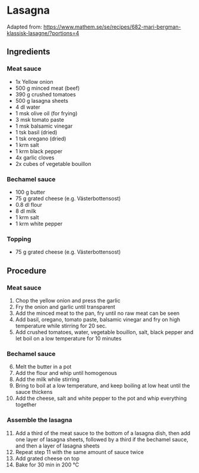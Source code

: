 # Lasagna
Adapted from: https://www.mathem.se/se/recipes/682-mari-bergman-klassisk-lasagne/?portions=4
## Ingredients
### Meat sauce
- 1x Yellow onion 
- 500 g minced meat (beef)
- 390 g crushed tomatoes
- 500 g lasagna sheets
- 4 dl water
- 1 msk olive oil (for frying)
- 3 msk tomato paste
- 1 msk balsamic vinegar
- 1 tsk basil (dried)
- 1 tsk oregano (dried)
- 1 krm salt
- 1 krm black pepper
- 4x garlic cloves
- 2x cubes of vegetable bouillon
### Bechamel sauce
- 100 g butter
- 75 g grated cheese (e.g. Västerbottensost)
- 0.8 dl flour
- 8 dl milk
- 1 krm salt
- 1 krm white pepper
### Topping
- 75 g grated cheese (e.g. Västerbottensost)
## Procedure
### Meat sauce
1. Chop the yellow onion and press the garlic
2. Fry the onion and garlic until transparent
3. Add the minced meat to the pan, fry until no raw meat can be seen
4. Add basil, oregano, tomato paste, balsamic vinegar and fry on high temperature while stirring for 20 sec.
5. Add crushed tomatoes, water, vegetable bouillon, salt, black pepper and let boil on a low temperature for 10 minutes
### Bechamel sauce
6. Melt the butter in a pot
7. Add the flour and whip until homogenous
8. Add the milk while stirring
9. Bring to boil at a low temperature, and keep boiling at low heat until the sauce thickens
10. Add the cheese, salt and white pepper to the pot and whip everything together
### Assemble the lasagna
11. Add a third of the meat sauce to the bottom of a lasagna dish, then add one layer of lasagna sheets, followed by a third if the bechamel sauce, and then a layer of lasagna sheets
12. Repeat step 11 with the same amount of sauce twice
13. Add grated cheese on top
14. Bake for 30 min in 200 °C

